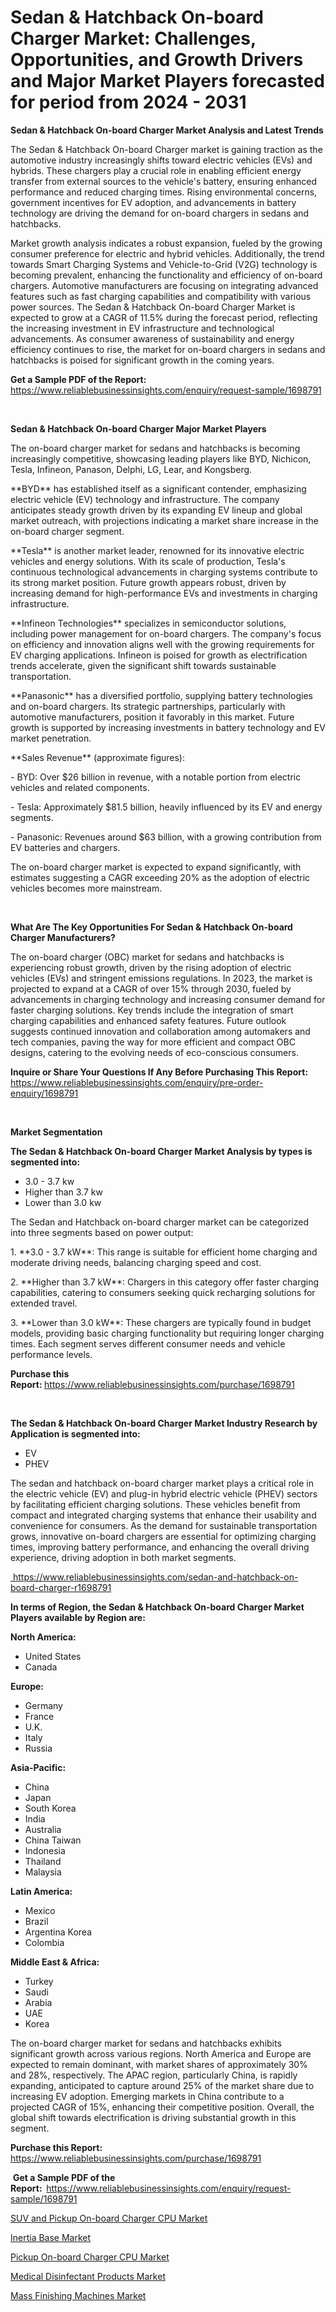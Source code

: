 <p><h1>Sedan & Hatchback On-board Charger Market: Challenges, Opportunities, and Growth Drivers and Major Market Players forecasted for period from 2024 - 2031</h1></p><p><strong>Sedan & Hatchback On-board Charger Market Analysis and Latest Trends</strong></p>
<p><p>The Sedan & Hatchback On-board Charger market is gaining traction as the automotive industry increasingly shifts toward electric vehicles (EVs) and hybrids. These chargers play a crucial role in enabling efficient energy transfer from external sources to the vehicle's battery, ensuring enhanced performance and reduced charging times. Rising environmental concerns, government incentives for EV adoption, and advancements in battery technology are driving the demand for on-board chargers in sedans and hatchbacks.</p><p>Market growth analysis indicates a robust expansion, fueled by the growing consumer preference for electric and hybrid vehicles. Additionally, the trend towards Smart Charging Systems and Vehicle-to-Grid (V2G) technology is becoming prevalent, enhancing the functionality and efficiency of on-board chargers. Automotive manufacturers are focusing on integrating advanced features such as fast charging capabilities and compatibility with various power sources. The Sedan & Hatchback On-board Charger Market is expected to grow at a CAGR of 11.5% during the forecast period, reflecting the increasing investment in EV infrastructure and technological advancements. As consumer awareness of sustainability and energy efficiency continues to rise, the market for on-board chargers in sedans and hatchbacks is poised for significant growth in the coming years.</p></p>
<p><strong>Get a Sample PDF of the Report:&nbsp;</strong> <a href="https://www.reliablebusinessinsights.com/enquiry/request-sample/1698791?utm_campaign=115&utm_medium=2&utm_source=Github&utm_content=ia&utm_term=20102024&utm_id=sedan-hatchback-on-board-charger">https://www.reliablebusinessinsights.com/enquiry/request-sample/1698791</a></p>
<p>&nbsp;</p>
<p><strong>Sedan & Hatchback On-board Charger Major Market Players</strong></p>
<p><p>The on-board charger market for sedans and hatchbacks is becoming increasingly competitive, showcasing leading players like BYD, Nichicon, Tesla, Infineon, Panason, Delphi, LG, Lear, and Kongsberg. </p><p>**BYD** has established itself as a significant contender, emphasizing electric vehicle (EV) technology and infrastructure. The company anticipates steady growth driven by its expanding EV lineup and global market outreach, with projections indicating a market share increase in the on-board charger segment.</p><p>**Tesla** is another market leader, renowned for its innovative electric vehicles and energy solutions. With its scale of production, Tesla's continuous technological advancements in charging systems contribute to its strong market position. Future growth appears robust, driven by increasing demand for high-performance EVs and investments in charging infrastructure.</p><p>**Infineon Technologies** specializes in semiconductor solutions, including power management for on-board chargers. The company's focus on efficiency and innovation aligns well with the growing requirements for EV charging applications. Infineon is poised for growth as electrification trends accelerate, given the significant shift towards sustainable transportation.</p><p>**Panasonic** has a diversified portfolio, supplying battery technologies and on-board chargers. Its strategic partnerships, particularly with automotive manufacturers, position it favorably in this market. Future growth is supported by increasing investments in battery technology and EV market penetration.</p><p>**Sales Revenue** (approximate figures): </p><p>- BYD: Over $26 billion in revenue, with a notable portion from electric vehicles and related components.</p><p>- Tesla: Approximately $81.5 billion, heavily influenced by its EV and energy segments.</p><p>- Panasonic: Revenues around $63 billion, with a growing contribution from EV batteries and chargers.</p><p>The on-board charger market is expected to expand significantly, with estimates suggesting a CAGR exceeding 20% as the adoption of electric vehicles becomes more mainstream.</p></p>
<p>&nbsp;</p>
<p><strong>What Are The Key Opportunities For Sedan & Hatchback On-board Charger Manufacturers?</strong></p>
<p><p>The on-board charger (OBC) market for sedans and hatchbacks is experiencing robust growth, driven by the rising adoption of electric vehicles (EVs) and stringent emissions regulations. In 2023, the market is projected to expand at a CAGR of over 15% through 2030, fueled by advancements in charging technology and increasing consumer demand for faster charging solutions. Key trends include the integration of smart charging capabilities and enhanced safety features. Future outlook suggests continued innovation and collaboration among automakers and tech companies, paving the way for more efficient and compact OBC designs, catering to the evolving needs of eco-conscious consumers.</p></p>
<p><strong>Inquire or Share Your Questions If Any Before Purchasing This Report:</strong> <a href="https://www.reliablebusinessinsights.com/enquiry/pre-order-enquiry/1698791?utm_campaign=115&utm_medium=2&utm_source=Github&utm_content=ia&utm_term=20102024&utm_id=sedan-hatchback-on-board-charger">https://www.reliablebusinessinsights.com/enquiry/pre-order-enquiry/1698791</a></p>
<p>&nbsp;</p>
<p><strong>Market Segmentation</strong></p>
<p><strong>The Sedan & Hatchback On-board Charger Market Analysis by types is segmented into:</strong></p>
<p><ul><li>3.0 - 3.7 kw</li><li>Higher than 3.7 kw</li><li>Lower than 3.0 kw</li></ul></p>
<p><p>The Sedan and Hatchback on-board charger market can be categorized into three segments based on power output: </p><p>1. **3.0 - 3.7 kW**: This range is suitable for efficient home charging and moderate driving needs, balancing charging speed and cost.  </p><p>2. **Higher than 3.7 kW**: Chargers in this category offer faster charging capabilities, catering to consumers seeking quick recharging solutions for extended travel.  </p><p>3. **Lower than 3.0 kW**: These chargers are typically found in budget models, providing basic charging functionality but requiring longer charging times. Each segment serves different consumer needs and vehicle performance levels.</p></p>
<p><strong>Purchase this Report:&nbsp;</strong><a href="https://www.reliablebusinessinsights.com/purchase/1698791?utm_campaign=115&utm_medium=2&utm_source=Github&utm_content=ia&utm_term=20102024&utm_id=sedan-hatchback-on-board-charger">https://www.reliablebusinessinsights.com/purchase/1698791</a></p>
<p>&nbsp;</p>
<p><strong>The Sedan & Hatchback On-board Charger Market Industry Research by Application is segmented into:</strong></p>
<p><ul><li>EV</li><li>PHEV</li></ul></p>
<p><p>The sedan and hatchback on-board charger market plays a critical role in the electric vehicle (EV) and plug-in hybrid electric vehicle (PHEV) sectors by facilitating efficient charging solutions. These vehicles benefit from compact and integrated charging systems that enhance their usability and convenience for consumers. As the demand for sustainable transportation grows, innovative on-board chargers are essential for optimizing charging times, improving battery performance, and enhancing the overall driving experience, driving adoption in both market segments.</p></p>
<p><a href="https://www.reliablebusinessinsights.com/sedan-and-hatchback-on-board-charger-r1698791?utm_campaign=115&utm_medium=2&utm_source=Github&utm_content=ia&utm_term=20102024&utm_id=sedan-hatchback-on-board-charger">&nbsp;https://www.reliablebusinessinsights.com/sedan-and-hatchback-on-board-charger-r1698791</a></p>
<p><strong>In terms of Region, the Sedan & Hatchback On-board Charger Market Players available by Region are:</strong></p>
<p>
    <p> <strong> North America: </strong>
        <ul>
            <li>United States</li>
            <li>Canada</li>
        </ul>
        </p> 
    <p> <strong> Europe: </strong>
        <ul>
            <li>Germany</li>
            <li>France</li>
            <li>U.K.</li>
            <li>Italy</li>
            <li>Russia</li>
        </ul>
        </p> 
    <p> <strong> Asia-Pacific: </strong>
        <ul>
            <li>China</li>
            <li>Japan</li>
            <li>South Korea</li>
            <li>India</li>
            <li>Australia</li>
            <li>China Taiwan</li>
            <li>Indonesia</li>
            <li>Thailand</li>
            <li>Malaysia</li>
        </ul>
        </p> 
    <p> <strong> Latin America: </strong>
        <ul>
            <li>Mexico</li>
            <li>Brazil</li>
            <li>Argentina Korea</li>
            <li>Colombia</li>
        </ul>
        </p> 
    <p> <strong> Middle East & Africa: </strong>
        <ul>
            <li>Turkey</li>
            <li>Saudi</li>
            <li>Arabia</li>
            <li>UAE</li>
            <li>Korea</li>
        </ul>
    </p>
    </p>
<p><p>The on-board charger market for sedans and hatchbacks exhibits significant growth across various regions. North America and Europe are expected to remain dominant, with market shares of approximately 30% and 28%, respectively. The APAC region, particularly China, is rapidly expanding, anticipated to capture around 25% of the market share due to increasing EV adoption. Emerging markets in China contribute to a projected CAGR of 15%, enhancing their competitive position. Overall, the global shift towards electrification is driving substantial growth in this segment.</p></p>
<p><strong>Purchase this Report: </strong><a href="https://www.reliablebusinessinsights.com/purchase/1698791?utm_campaign=115&utm_medium=2&utm_source=Github&utm_content=ia&utm_term=20102024&utm_id=sedan-hatchback-on-board-charger">https://www.reliablebusinessinsights.com/purchase/1698791</a></p>
<p>&nbsp;<strong>Get a Sample PDF of the Report:&nbsp;&nbsp;</strong><a href="https://www.reliablebusinessinsights.com/enquiry/request-sample/1698791?utm_campaign=115&utm_medium=2&utm_source=Github&utm_content=ia&utm_term=20102024&utm_id=sedan-hatchback-on-board-charger">https://www.reliablebusinessinsights.com/enquiry/request-sample/1698791</a></p>
<p><strong></strong></p>
<p><p><a href="https://github.com/fendtankandh/Market-Research-Report-List-1/blob/main/suv-and-pickup-on-board-charger-cpu-market.md?utm_campaign=115&utm_medium=2&utm_source=Github&utm_content=ia&utm_term=20102024&utm_id=sedan-hatchback-on-board-charger">SUV and Pickup On-board Charger CPU Market</a></p><p><a href="https://issuu.com/reportprime-2/docs/inertia-base-market-size-2030.pptx_8db5539ff81bbe?utm_campaign=115&utm_medium=2&utm_source=Github&utm_content=ia&utm_term=20102024&utm_id=sedan-hatchback-on-board-charger">Inertia Base Market</a></p><p><a href="https://github.com/catusaesianou/Market-Research-Report-List-1/blob/main/pickup-on-board-charger-cpu-market.md?utm_campaign=115&utm_medium=2&utm_source=Github&utm_content=ia&utm_term=20102024&utm_id=sedan-hatchback-on-board-charger">Pickup On-board Charger CPU Market</a></p><p><a href="https://www.linkedin.com/pulse/emerging-trends-medical-disinfectant-products-market-global-adwpf?utm_campaign=115&utm_medium=2&utm_source=Github&utm_content=ia&utm_term=20102024&utm_id=sedan-hatchback-on-board-charger">Medical Disinfectant Products Market</a></p><p><a href="https://issuu.com/reportprime-2/docs/mass-finishing-machines-market-size_da243ac3a735f6?utm_campaign=115&utm_medium=2&utm_source=Github&utm_content=ia&utm_term=20102024&utm_id=sedan-hatchback-on-board-charger">Mass Finishing Machines Market</a></p></p>
